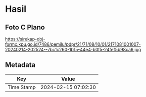 # Hasil

## Foto C Plano

https://sirekap-obj-formc.kpu.go.id/7486/pemilu/pdpr/21/71/08/10/01/2171081001007-20240214-202524--7bc1c260-1b15-44e4-b0f5-24fef5b98ca9.jpg


## Metadata

| Key        | Value               |
| ---------- | ------------------- |
| Time Stamp | 2024-02-15 07:02:30 |



